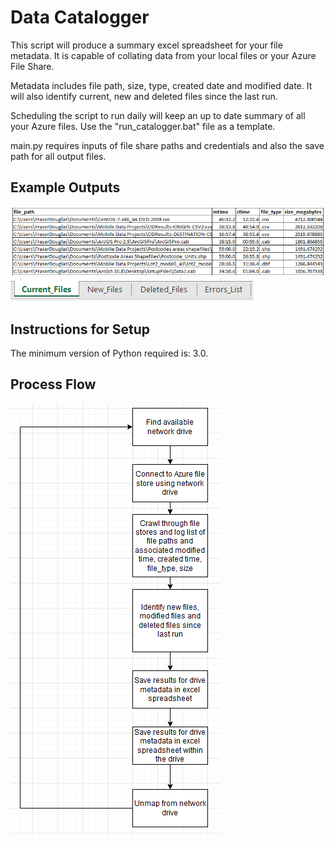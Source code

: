 # Data Catalogger

This script will produce a summary excel spreadsheet for your file metadata. It is capable of collating data from your local files or your Azure File Share.

Metadata includes file path, size, type, created date and modified date. It will also identify current, new and deleted files since the last run.

Scheduling the script to run daily will keep an up to date summary of all your Azure files. Use the "run_catalogger.bat" file as a template.

main.py requires inputs of file share paths and credentials and also the save path for all output files.

## Example Outputs

![](Screenshots_for_readme/output_example_current_files.png?raw=true "Output Example")
![](Screenshots_for_readme/output_example_sheets.png?raw=true)

## Instructions for Setup

The minimum version of Python required is: 3.0.

## Process Flow
![](Screenshots_for_readme/process_flow.png?raw=true)
